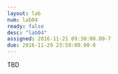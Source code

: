 ```yaml
---
layout: lab
num: lab04
ready: false
desc: "lab04"
assigned: 2016-11-21 09:30:00.00-7
due: 2016-11-29 23:59:00.00-8
---
```

TBD